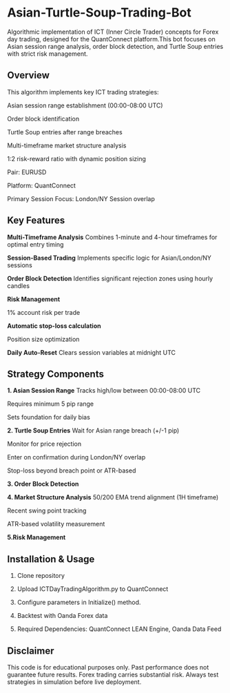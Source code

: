 # Asian-Turtle-Soup-Trading-Bot
Algorithmic implementation of ICT (Inner Circle Trader) concepts for Forex day trading, designed for the QuantConnect platform.This bot focuses on Asian session range analysis, order block detection, and Turtle Soup entries with strict risk management.

## Overview
This algorithm implements key ICT trading strategies:

Asian session range establishment (00:00-08:00 UTC)

Order block identification

Turtle Soup entries after range breaches

Multi-timeframe market structure analysis

1:2 risk-reward ratio with dynamic position sizing

Pair: EURUSD

Platform: QuantConnect

Primary Session Focus: London/NY Session overlap

## Key Features
**Multi-Timeframe Analysis**
Combines 1-minute and 4-hour timeframes for optimal entry timing

**Session-Based Trading**
Implements specific logic for Asian/London/NY sessions

**Order Block Detection**
Identifies significant rejection zones using hourly candles

**Risk Management**

1% account risk per trade

**Automatic stop-loss calculation**

Position size optimization

**Daily Auto-Reset**
Clears session variables at midnight UTC

## Strategy Components
**1. Asian Session Range**
Tracks high/low between 00:00-08:00 UTC

Requires minimum 5 pip range

Sets foundation for daily bias

**2. Turtle Soup Entries**
Wait for Asian range breach (+/-1 pip)

Monitor for price rejection

Enter on confirmation during London/NY overlap

Stop-loss beyond breach point or ATR-based

**3. Order Block Detection**

**4. Market Structure Analysis**
50/200 EMA trend alignment (1H timeframe)

Recent swing point tracking

ATR-based volatility measurement

**5.Risk Management**

## Installation & Usage
1. Clone repository

2. Upload ICTDayTradingAlgorithm.py to QuantConnect

3. Configure parameters in Initialize() method.
   
4. Backtest with Oanda Forex data
   
5. Required Dependencies: QuantConnect LEAN Engine, Oanda Data Feed

## Disclaimer
This code is for educational purposes only. Past performance does not guarantee future results. Forex trading carries substantial risk. Always test strategies in simulation before live deployment.
